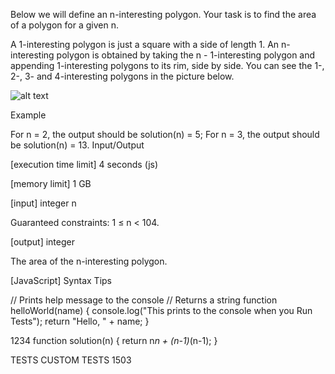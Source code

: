 Below we will define an n-interesting polygon. Your task is to find the area of a polygon for a given n.

A 1-interesting polygon is just a square with a side of length 1. An n-interesting polygon is obtained by taking the n - 1-interesting polygon and appending 1-interesting polygons to its rim, side by side. You can see the 1-, 2-, 3- and 4-interesting polygons in the picture below.

![alt text](https://codesignal.s3.amazonaws.com/uploads/1664318501/area.png?raw=true)

Example

For n = 2, the output should be
solution(n) = 5;
For n = 3, the output should be
solution(n) = 13.
Input/Output

[execution time limit] 4 seconds (js)

[memory limit] 1 GB

[input] integer n

Guaranteed constraints:
1 ≤ n < 104.

[output] integer

The area of the n-interesting polygon.

[JavaScript] Syntax Tips

// Prints help message to the console
// Returns a string
function helloWorld(name) {
console.log("This prints to the console when you Run Tests");
return "Hello, " + name;
}

1234
function solution(n) {
return n*n + (n-1)*(n-1);
}

TESTS
CUSTOM TESTS
1503
